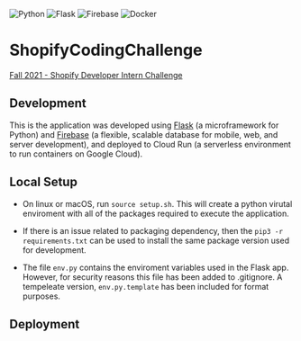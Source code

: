<p float="left">
   <img alt="Python" src="https://img.shields.io/badge/python-%2314354C.svg?&style=for-the-badge&logo=pythonlogoColor=white"/>
   <img alt="Flask" src="https://img.shields.io/badge/flask-%23000.svg?&style=for-the-badge&logo=flask&logoColor=white"/>
   <img alt="Firebase" src="https://img.shields.io/badge/firebase-%23039BE5.svg?&style=for-the-badge&logo=firebase"/>
   <img alt="Docker" src="https://img.shields.io/badge/docker-%230db7ed.svg?&style=for-the-badge&logo=docker&logoColor=white"/>

</p>

# ShopifyCodingChallenge

[Fall 2021 - Shopify Developer Intern Challenge](https://docs.google.com/document/d/1ZKRywXQLZWOqVOHC4JkF3LqdpO3Llpfk_CkZPR8bjak/edit#)

## Development

This is the application was developed using [Flask](https://flask.palletsprojects.com/en/1.1.x/) (a microframework for Python) and [Firebase](https://firebase.google.com/) (a flexible, scalable database for mobile, web, and server development), and deployed to Cloud Run (a serverless environment to run containers on Google Cloud).

## Local Setup

- On linux or macOS, run `source setup.sh`. This will create a python virutal enviroment with all of the packages required to execute the application.

- If there is an issue related to packaging dependency, then the `pip3 -r requirements.txt` can be used to install the same package version used for development.

- The file `env.py` contains the enviroment variables used in the Flask app. However, for security reasons this file has been added to .gitignore. A tempeleate version, `env.py.template` has been included for format purposes.

## Deployment

